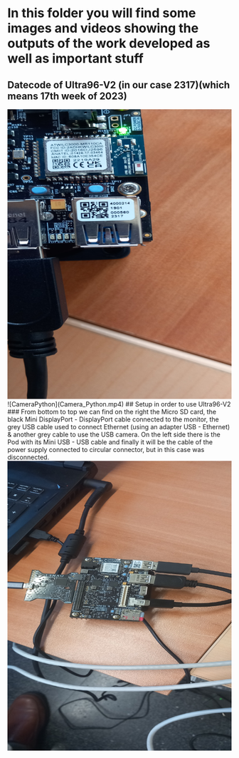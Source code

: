 # In this folder you will find some images and videos showing the outputs of the work developed as well as important stuff
## Datecode of Ultra96-V2 (in our case 2317)(which means 17th week of 2023)
<img src="Datecode.jpg" width="650" height="650">
![CameraPython](Camera_Python.mp4)
## Setup in order to use Ultra96-V2
### From bottom to top we can find on the right the Micro SD card, the black Mini DisplayPort - DisplayPort cable connected to the monitor, the grey USB cable used to connect Ethernet (using an adapter USB - Ethernet) & another grey cable to use the USB camera. On the left side there is the Pod with its Mini USB - USB cable and finally it will be the cable of the power supply connected to circular connector, but in this case was disconnected.
<img src="Ultra96V2-Setup.jpg" width="650" height="650">
